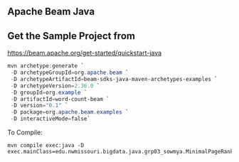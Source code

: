 ## Apache Beam Java


## Get the Sample Project from

<https://beam.apache.org/get-started/quickstart-java>


```PowerShell
mvn archetype:generate `
 -D archetypeGroupId=org.apache.beam `
 -D archetypeArtifactId=beam-sdks-java-maven-archetypes-examples `
 -D archetypeVersion=2.36.0 `
 -D groupId=org.example `
 -D artifactId=word-count-beam `
 -D version="0.1" `
 -D package=org.apache.beam.examples `
 -D interactiveMode=false`
```




To Compile:

```
mvn compile exec:java -D exec.mainClass=edu.nwmissouri.bigdata.java.grp03_sowmya.MinimalPageRankSowmya
```
